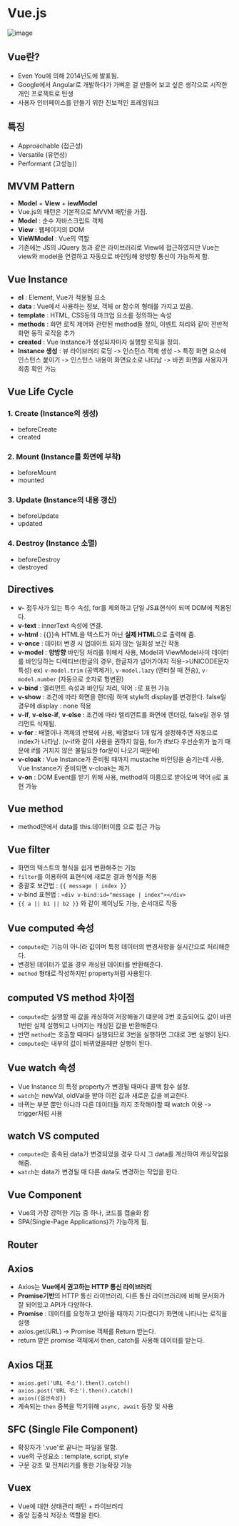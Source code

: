 # Vue.js

![image](https://user-images.githubusercontent.com/46212602/140727551-024709fe-ab3e-496f-ba48-adcafcc2e055.png)

## Vue란?

- Even You에 의해 2014년도에 발표됨.
- Google에서 Angular로 개발하다가 가벼운 걸 만들어 보고 싶은 생각으로 시작한 개인 프로젝트로 탄생
- 사용자 인터페이스를 만들기 위한 진보적인 프레임워크

## 특징

- Approachable (접근성)
- Versatile (유연성)
- Performant (고성능))

## MVVM Pattern

- **Model** + **View** + **iewModel**
- Vue.js의 패턴은 기본적으로 MVVM 패턴을 가짐.
- **Model** : 순수 자바스크립트 객체
- **View** : 웹페이지의 DOM
- **VieWModel** : Vue의 역할
- 기존에는 JS의 JQuery 등과 같은 라이브러리로 View에 접근하였지만 Vue는 view와 model을 연결하고 자동으로 바인딩해 양방향 통신이 가능하게 함.

## Vue Instance

- **el** : Element, Vue가 적용될 요소
- **data** : Vue에서 사용하는 정보, 객체 or 함수의 형태를 가지고 있음.
- **template** : HTML, CSS등의 마크업 요소를 정의하는 속성
- **methods** : 화면 로직 제어와 관련된 method들 정의, 이벤트 처리와 같이 전반적 화면 동작 로직을 추가
- **created** : Vue Instance가 생성되자마자 실행할 로직을 정의.
- **Instance 생성** : 뷰 라이브러리 로딩 -> 인스턴스 객체 생성 -> 특정 화면 요소에 인스턴스 붙이기 -> 인스턴스 내용이 화면요소로 나타남 -> 바뀐 화면을 사용자가 최종 확인 가능

## Vue Life Cycle

### 1. Create (Instance의 생성)

- beforeCreate
- created

### 2. Mount (Instance를 화면에 부착)

- beforeMount
- mounted

### 3. Update (Instance의 내용 갱신)

- beforeUpdate
- updated

### 4. Destroy (Instance 소멸)

- beforeDestroy
- destroyed

## Directives

- **v-** 접두사가 있는 특수 속성, for를 제외하고 단일 JS표현식이 되며 DOM에 적용된다.
- **v-text** : innerText 속성에 연결.
- **v-html** : {{}}속 HTML을 텍스트가 아닌 **실제 HTML**으로 출력해 줌.
- **v-once** : 데이터 변경 시 업데이트 되지 않는 일회성 보간 작동
- **v-model** : **양방향** 바인딩 처리를 위해서 사용, Model과 ViewModel사이 데이터를 바인딩하는 디렉티브(한글의 경우, 한글자가 넘어가야지 적용->UNICODE문자 특성) ex) `v-model.trim` (공백제거), `v-model.lazy` (엔터칠 때 전송), `v-model.number` (자동으로 숫자로 형변환)
- **v-bind** : 엘리먼트 속성과 바인딩 처리, 약어 `:`로 표현 가능
- **v-show** : 조건에 따라 화면을 랜더링 하며 style의 display를 변경한다. false일 경우에 display : none 적용
- **v-if**, **v-else-if**, **v-else** : 조건에 따라 엘리먼트를 화면에 렌더링, false일 경우 엘리먼트 삭제됨.
- **v-for** : 배열이나 객체의 반복에 사용, 배열보다 1개 많게 설정해주면 자동으로 index가 나타남. (v-if와 같이 사용을 권하지 않음, for가 if보다 우선순위가 높기 때문에 if를 거치지 않은 불필요한 for문이 나오기 때문에)
- **v-cloak** : Vue Instance가 준비될 때까지 mustache 바인딩을 숨기는데 사용, Vue Instance가 준비되면 v-cloak는 제거.
- **v-on** : DOM Event를 받기 위해 사용, method의 이름으로 받아오며 약어 `@`로 표현 가능

## Vue method

- method안에서 data를 this.데이터이름 으로 접근 가능

## Vue filter

- 화면의 텍스트의 형식을 쉽게 변환해주는 기능
- `filter`를 이용하여 표현식에 새로운 결과 형식을 적용
- 중괄호 보간법 : `{{ message | index }}`
- v-bind 표현법 : `<div v-bind:id="message | index"></div>`
- `{{ a || b1 || b2 }}` 와 같이 체이닝도 가능, 순서대로 작동

## Vue computed 속성

- `computed`는 기능이 아니라 값이며 특정 데이터의 변경사항을 실시간으로 처리해준다.
- 변경된 데이터가 없을 경우 캐싱된 데이터를 반환해준다.
- `method` 형태로 작성하지만 property처럼 사용된다.

## computed VS method 차이점

- `computed`는 실행할 때 값을 캐싱하여 저장해놓기 떄문에 3번 호출되어도 값이 바뀐 1번만 실제 실행되고 나머지는 캐싱된 값을 반환해준다.
- 반면 `method`는 호출할 때마다 실행되므로 3번을 실행하면 그대로 3번 실행이 된다.
- `computed`는 내부의 값이 바뀌었을때만 실행이 된다.

## Vue watch 속성

- Vue Instance 의 특정 property가 변경될 때마다 콜백 함수 설정.
- `watch`는 newVal, oldVal을 받아 이전 값과 새로운 값을 비교한다.
- 바뀌는 부분 뿐만 아니라 다른 데이터들 까지 조작해야할 때 watch 이용 -> trigger처럼 사용

## watch VS computed

- `computed`는 종속된 data가 변경되었을 경우 다시 그 data를 계산하여 캐싱작업을 해줌.
- `watch`는 data가 변경될 때 다른 data도 변경하는 작업을 한다.

## Vue Component

- Vue의 가장 강력한 기능 중 하나, 코드를 캡슐화 함
- SPA(Single-Page Applications)가 가능하게 됨.

## Router

## Axios

- Axios는 **Vue에서 권고하는 HTTP 통신 라이브러리**
- **Promise기반**의 HTTP 통신 라이브러리, 다른 통신 라이브러리에 비해 문서화가 잘 되어있고 API가 다양하다.
- **Promise** : 데이터를 요청하고 받아올 때까지 기다렸다가 화면에 나타나는 로직을 실행
- axios.get(URL) -> Promise 객체를 Return 받는다.
- return 받은 promise 객체에서 then, catch를 사용해 데이터를 받는다.

## Axios 대표

- `axios.get('URL 주소').then().catch()`
- `axios.post('URL 주소').then().catch()`
- `axios({옵션속성})`
- 계속되는 `then` 중복을 막기위해 `async, await` 등장 및 사용

## SFC (Single File Component)

- 확장자가 '.vue'로 끝나는 파일을 말함.
- vue의 구성요소 : template, script, style
- 구문 강조 및 전처리기를 통한 기능확장 가능

## Vuex

- Vue에 대한 상태관리 패턴 + 라이브러리
- 중앙 집중식 저장소 역할을 한다.
